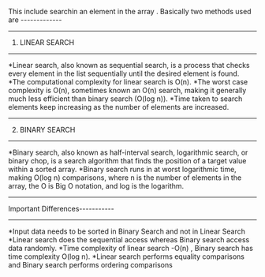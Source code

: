 This include searchin an element in the  array .
Basically two methods used are -------------


_______________________________________________________

1) LINEAR SEARCH
____________________
*Linear search, also known as sequential search, is a process that checks every element in the list
  sequentially until the desired element is found.
*The computational complexity for linear search  is O(n).
*The worst case complexity is  O(n), sometimes known an O(n) search, 
  making it generally much less efficient than binary search (O(log n)).
*Time taken to search elements keep increasing as the number of elements are increased.



_____________________________________________________________________

2) BINARY SEARCH
___________________

*Binary search, also known as half-interval search, logarithmic search, or binary chop,
  is a search algorithm that finds the position of a target value within a sorted array.
*Binary search runs in at worst logarithmic time, making O(log n) comparisons, where n is
  the number of elements in the array, the O is Big O notation, and log is the logarithm.
  
  ________________________________________________________________________________________________________________________________
  
  
  Important Differences-----------
  __________________________________

 *Input data needs to be sorted in Binary Search and not in Linear Search
 *Linear search does the sequential access whereas Binary search access data randomly.
 *Time complexity of linear search -O(n) , Binary search has time complexity O(log n).
 *Linear search performs equality comparisons and Binary search performs ordering comparisons
